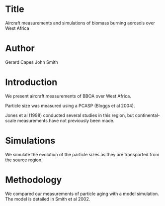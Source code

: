 # Title
Aircraft measurements and simulations of biomass burning aerosols over West Africa

# Author
Gerard Capes
John Smith

# Introduction
We present aircraft measurements of BBOA over West Africa.

Particle size was measured using a PCASP (Bloggs et al 2004).

Jones et al (1998) conducted several studies in this region,
but continental-scale measurements have not previously been made.

# Simulations
We simulate the evolution of the particle sizes as they are
transported from the source region.

# Methodology
We compared our measurements of particle aging with a model simulation.
The model is detailed in Smith et al 2002.
